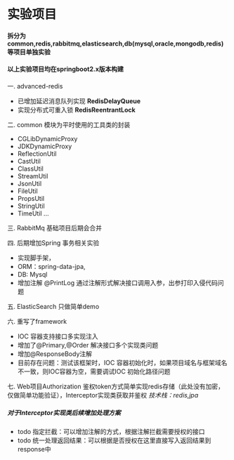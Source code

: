 # 实验项目
#### 拆分为common,redis,rabbitmq,elasticsearch,db(mysql,oracle,mongodb,redis)等项目单独实验
#### 以上实验项目均在springboot2.x版本构建
一. advanced-redis 
- 已增加延迟消息队列实现 **RedisDelayQueue**
- 实现分布式可重入锁 **RedisReentrantLock**

二. common 模块为平时使用的工具类的封装

 - CGLibDynamicProxy
 - JDKDynamicProxy
 - ReflectionUtil
 - CastUtil
 - ClassUtil
 - StreamUtil
 - JsonUtil
 - FileUtil
 - PropsUtil
 - StringUtil
 - TimeUtil
  ...
  
三. RabbitMq 基础项目后期会合并

四. 后期增加Spring 事务相关实验
- 实现脚手架，
 - ORM：spring-data-jpa,
 - DB: Mysql
 - 增加注解 @PrintLog 通过注解形式解决接口调用入参，出参打印入侵代码问题

五. ElasticSearch 只做简单demo

六. 重写了framework
 - IOC 容器支持接口多实现注入
 - 增加了@Primary,@Order 解决接口多个实现类问题
 - 增加@ResponseBody注解
 - 目前存在问题：测试该框架时，IOC 容器初始化时，如果项目域名与框架域名不一致，则IOC容器为空，需要调试IOC 初始化路径问题
 
七. Web项目Authorization 鉴权token方式简单实现redis存储（此处没有加密，仅做简单功能验证），Interceptor实现类获取并鉴权
    _技术栈：redis,jpa_
 ##### 对于Interceptor实现类后续增加处理方案
 - todo 指定拦截：可以增加注解的方式，根据注解拦截需要授权的接口
 - todo 统一处理返回结果：可以根据是否授权在这里直接写入返回结果到response中

